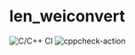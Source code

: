 # len_weiconvert
![C/C++ CI](https://github.com/99002528/len_weiconvert/workflows/C/C++%20CI/badge.svg?branch=master)
![cppcheck-action](https://github.com/99002528/len_weiconvert/workflows/cppcheck-action/badge.svg?branch=master)
